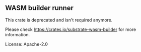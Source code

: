## WASM builder runner

This crate is deprecated and isn't required anymore.

Please check <https://crates.io/substrate-wasm-builder> for more information.

License: Apache-2.0
